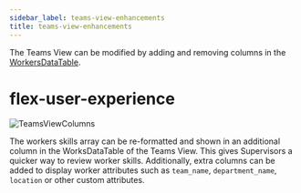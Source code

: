 ```yaml
---
sidebar_label: teams-view-enhancements
title: teams-view-enhancements
---
```


The Teams View can be modified by adding and removing columns in the [WorkersDataTable](https://www.twilio.com/docs/flex/developer/ui/components#add-columns-to-workersdatatable). 

# flex-user-experience

![TeamsViewColumns](/img/features/teams-view-enhancements/teams-view-columns.png)

The workers skills array can be re-formatted and shown in an additional column in the WorksDataTable of the Teams View.  This gives Supervisors a quicker way to review worker skills. Additionally, extra columns can be added to display worker attributes such as `team_name`, `department_name`, `location` or other custom attributes.